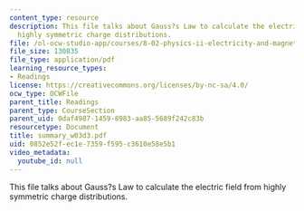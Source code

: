 ```yaml
---
content_type: resource
description: This file talks about Gauss?s Law to calculate the electric field from
  highly symmetric charge distributions.
file: /ol-ocw-studio-app/courses/8-02-physics-ii-electricity-and-magnetism-spring-2007/0852e52fec1e7359f595c3610e58e5b1_summary_w03d3.pdf
file_size: 130835
file_type: application/pdf
learning_resource_types:
- Readings
license: https://creativecommons.org/licenses/by-nc-sa/4.0/
ocw_type: OCWFile
parent_title: Readings
parent_type: CourseSection
parent_uid: 0daf4987-1459-8983-aa85-5689f242c83b
resourcetype: Document
title: summary_w03d3.pdf
uid: 0852e52f-ec1e-7359-f595-c3610e58e5b1
video_metadata:
  youtube_id: null
---
```

This file talks about Gauss?s Law to calculate the electric field from highly symmetric charge distributions.